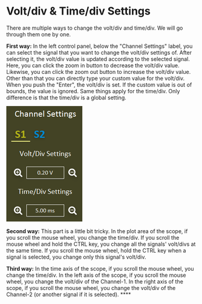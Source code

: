 # Volt/div & Time/div Settings

There are multiple ways to change the volt/div and time/div. We will go through them one by one. 

**First way:** In the left control panel, below the "Channel Settings" label, you can select the signal that you want to change the volt/div settings of. After selecting it, the volt/div value is updated according to the selected signal. Here, you can click the zoom in button to decrease the volt/div value. Likewise, you can click the zoom out button to increase the volt/div value. Other than that you can directly type your custom value for the volt/div. When you push the "Enter", the volt/div is set. If the custom value is out of bounds, the value is ignored. Same things apply for the time/div. Only difference is that the time/div is a global setting.

![](../../../../../.gitbook/assets/image%20%28156%29.png)

**Second way:** This part is a little bit tricky. In the plot area of the scope, if you scroll the mouse wheel, you change the time/div. If you scroll the mouse wheel and hold the CTRL key, you change all the signals' volt/divs at the same time. If you scroll the mouse wheel, hold the CTRL key when a signal is selected, you change only this signal's volt/div.

**Third way:** In the time axis of the scope, if you scroll the mouse wheel, you change the time/div. In the left axis of the scope, if you scroll the mouse wheel, you change the volt/div of the Channel-1. In the right axis of the scope, if you scroll the mouse wheel, you change the volt/div of the Channel-2 \(or another signal if it is selected\).  **** 

